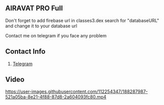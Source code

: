 ## AIRAVAT PRO Full

Don't forget to add firebase url in classes3.dex search for "databaseURL" and change it to your database url


Contact me on telegram if you face any problem

## Contact Info 
 1. [Telegram](https://t.me/Dx_17)


## Video 
https://user-images.githubusercontent.com/112254347/188287987-521a05ba-8e21-4f88-87d8-2a604093fc80.mp4




